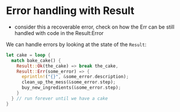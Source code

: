 # Error handling with Result

* consider this a recoverable error, check on how the Err can be still handled with code in the Result:Error

We can handle errors by looking at the state of the `Result`:

```rust
let cake = loop {
  match bake_cake() {
    Result::Ok(the_cake) => break the_cake,
    Result::Err(some_error) => {
      eprintln!("{}", &some_error.description);
      clean_up_the_mess(&some_error.step);
      buy_new_ingredients(&some_error.step);
    }
  } // run forever until we have a cake
}
```
